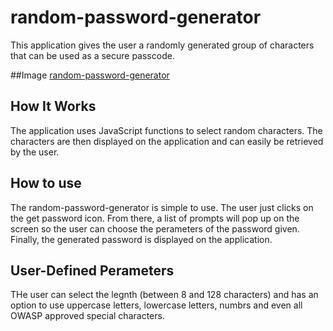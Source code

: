 # random-password-generator
This application gives the user a randomly generated group of characters that can be used as a secure passcode.

##Image
[random-password-generator](https://user-images.githubusercontent.com/114878128/202285959-01e4a9b3-be94-477d-82d3-974622f7fe70.jpeg)

## How It Works
The application uses JavaScript functions to select random characters. The characters are then displayed on the application and can easily be retrieved by the user.

## How to use
The random-password-generator is simple to use. The user just clicks on the get password icon. From there, a list of prompts will pop up on the screen so the user can choose the perameters of the password given. Finally, the generated password is displayed on the application.

## User-Defined Perameters
THe user can select the legnth (between 8 and 128 characters) and has an option to use uppercase letters, lowercase letters, numbrs and even all OWASP approved special characters. 

